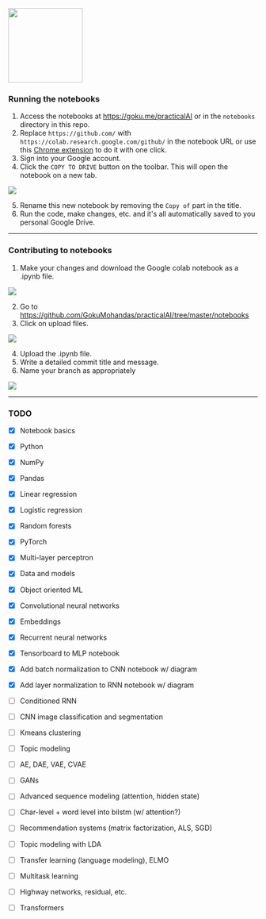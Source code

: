 <img src="https://raw.githubusercontent.com/GokuMohandas/practicalAI/master/images/logo.png" width=150>

### Running the notebooks
1. Access the notebooks at https://goku.me/practicalAI or in the `notebooks` directory in this repo.
2. Replace `https://github.com/` with `https://colab.research.google.com/github/` in the notebook URL or use this [Chrome extension](https://chrome.google.com/webstore/detail/open-in-colab/iogfkhleblhcpcekbiedikdehleodpjo) to do it with one click.
3. Sign into your Google account.
4. Click the `COPY TO DRIVE` button on the toolbar. This will open the notebook on a new tab.

<img src="https://raw.githubusercontent.com/GokuMohandas/practicalAI/master/images/copy_to_drive.png">

5. Rename this new notebook by removing the `Copy of` part in the title.
6. Run the code, make changes, etc. and it's all automatically saved to you personal Google Drive.


---


### Contributing to notebooks
1. Make your changes and download the Google colab notebook as a .ipynb file.

<img src="https://raw.githubusercontent.com/GokuMohandas/practicalAI/master/images/download_ipynb.png">

2. Go to https://github.com/GokuMohandas/practicalAI/tree/master/notebooks
3. Click on upload files.

<img src="https://raw.githubusercontent.com/GokuMohandas/practicalAI/master/images/upload.png">

4. Upload the .ipynb file.
5. Write a detailed commit title and message.
6. Name your branch as appropriately

<img src="https://raw.githubusercontent.com/GokuMohandas/practicalAI/master/images/commit.png">


---


### TODO
- [x] Notebook basics
- [x] Python
- [x] NumPy
- [x] Pandas
- [x] Linear regression
- [x] Logistic regression
- [x] Random forests
- [x] PyTorch
- [x] Multi-layer perceptron
- [x] Data and models
- [x] Object oriented ML
- [x] Convolutional neural networks
- [x] Embeddings
- [x] Recurrent neural networks
- [x] Tensorboard to MLP notebook
- [x] Add batch normalization to CNN notebook w/ diagram
- [x] Add layer normalization to RNN notebook w/ diagram
- [ ] Conditioned RNN
- [ ] CNN image classification and segmentation
- [ ] Kmeans clustering
- [ ] Topic modeling
- [ ] AE, DAE, VAE, CVAE
- [ ] GANs
- [ ] Advanced sequence modeling (attention, hidden state)
- [ ] Char-level + word level into bilstm (w/ attention?)
- [ ] Recommendation systems (matrix factorization, ALS, SGD)
- [ ] Topic modeling with LDA
- [ ] Transfer learning (language modeling), ELMO
- [ ] Multitask learning
- [ ] Highway networks, residual, etc.
- [ ] Transformers

